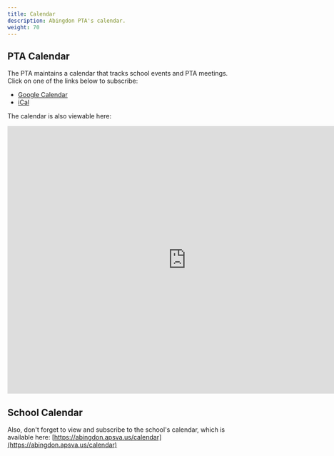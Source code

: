 ```yaml
---
title: Calendar
description: Abingdon PTA's calendar.
weight: 70
---
```


## PTA Calendar

The PTA maintains a calendar that tracks school events and PTA meetings. Click on one of the links below to subscribe:

- [Google Calendar](https://calendar.google.com/calendar/r?cid=abingdonptacommunications@gmail.com)
- [iCal](webcal://calendar.google.com/calendar/ical/abingdonptacommunications@gmail.com/public/basic.ics)

The calendar is also viewable here:

<iframe src="https://calendar.google.com/calendar/embed?src=abingdonptacommunications@gmail.com&ctz=America%2FNew_York" style="border: 0" width="800" height="600" frameborder="0" scrolling="no"></iframe>

## School Calendar

Also, don't forget to view and subscribe to the school's calendar, which is available here: [https://abingdon.apsva.us/calendar](https://abingdon.apsva.us/calendar)